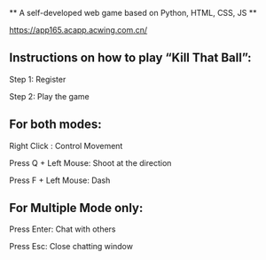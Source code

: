 **
A self-developed web game based on Python, HTML, CSS, JS
**

https://app165.acapp.acwing.com.cn/

## Instructions on how to play “Kill That Ball”:

Step 1: Register

Step 2: Play the game

## For both modes:
Right Click : Control Movement

Press Q + Left Mouse: Shoot at the direction

Press F + Left Mouse: Dash

## For Multiple Mode only:

Press Enter: Chat with others

Press Esc: Close chatting window

